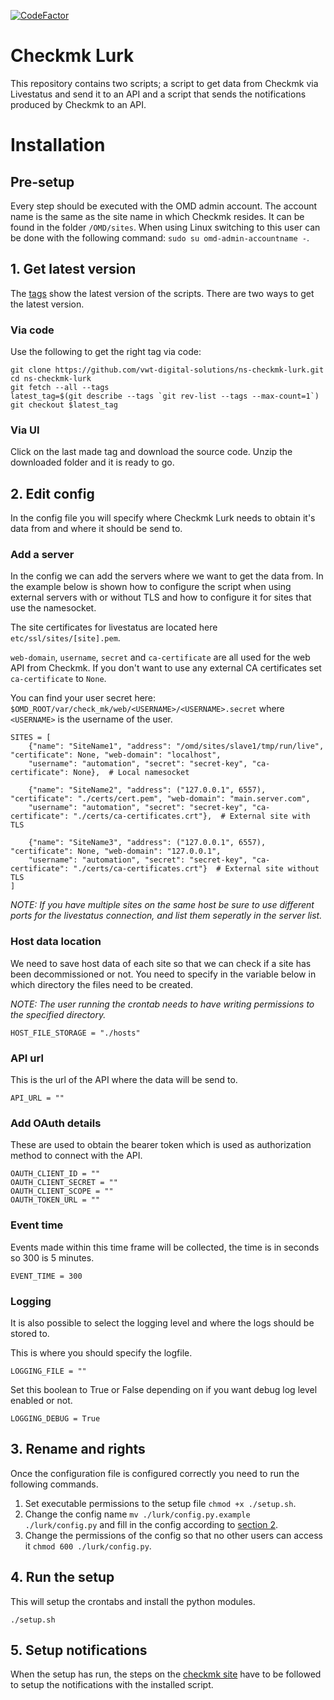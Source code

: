 [![CodeFactor](https://www.codefactor.io/repository/github/vwt-digital-solutions/ns-checkmk-lurk/badge)](https://www.codefactor.io/repository/github/vwt-digital-solutions/ns-checkmk-lurk)

# Checkmk Lurk

This repository contains two scripts; a script to get data from Checkmk via Livestatus and send it to an API and a script that sends the notifications produced by Checkmk to an API.

# Installation

## Pre-setup
Every step should be executed with the OMD admin account. The account name is the same as the site name in which Checkmk resides.
It can be found in the folder `/OMD/sites`. When using Linux switching to this user can be done with the following command:
`sudo su omd-admin-accountname -`.
## 1. Get latest version
The [tags](https://github.com/vwt-digital-solutions/ns-checkmk-lurk/tags) show the latest version of the scripts. There are two ways to get the latest version.
### Via code
Use the following to get the right tag via code:
```
git clone https://github.com/vwt-digital-solutions/ns-checkmk-lurk.git
cd ns-checkmk-lurk
git fetch --all --tags
latest_tag=$(git describe --tags `git rev-list --tags --max-count=1`)
git checkout $latest_tag
```

### Via UI
Click on the last made tag and download the source code. Unzip the downloaded folder and it is ready to go.

## 2. Edit config
In the config file you will specify where Checkmk Lurk needs to obtain it's data from and where it should be send to.
### Add a server
In the config we can add the servers where we want to get the data from. In the example below is shown how to configure the script when using external servers with or without TLS and how to configure it for sites that use the namesocket.

The site certificates for livestatus are located here `etc/ssl/sites/[site].pem`. 

``web-domain``, ``username``, ``secret`` and ``ca-certificate`` are all used for the web API from Checkmk. If you don't want to use any external CA certificates set ``ca-certificate`` to ``None``.

You can find your user secret here: ``$OMD_ROOT/var/check_mk/web/<USERNAME>/<USERNAME>.secret`` where ``<USERNAME>`` is the username of the user.
```
SITES = [
    {"name": "SiteName1", "address": "/omd/sites/slave1/tmp/run/live", "certificate": None, "web-domain": "localhost",
    "username": "automation", "secret": "secret-key", "ca-certificate": None},  # Local namesocket

    {"name": "SiteName2", "address": ("127.0.0.1", 6557), "certificate": "./certs/cert.pem", "web-domain": "main.server.com",
    "username": "automation", "secret": "secret-key", "ca-certificate": "./certs/ca-certificates.crt"},  # External site with TLS

    {"name": "SiteName3", "address": ("127.0.0.1", 6557), "certificate": None, "web-domain": "127.0.0.1",
    "username": "automation", "secret": "secret-key", "ca-certificate": "./certs/ca-certificates.crt"}  # External site without TLS
]
```
*NOTE:  If you have multiple sites on the same host be sure to use different ports for the livestatus connection, and list them seperatly in the server list.*

### Host data location
We need to save host data of each site so that we can check if a site has been decommissioned or not. You need to specify in the variable below in which directory the files need to be created. 

*NOTE: The user running the crontab needs to have writing permissions to the specified directory.*

`HOST_FILE_STORAGE = "./hosts"`

### API url
This is the url of the API where the data will be send to.

`API_URL = ""`

### Add OAuth details
These are used to obtain the bearer token which is used as authorization method to connect with the API.

    OAUTH_CLIENT_ID = ""  
    OAUTH_CLIENT_SECRET = ""  
    OAUTH_CLIENT_SCOPE = ""  
    OAUTH_TOKEN_URL = ""

### Event time
Events made within this time frame will be collected, the time is in seconds so 300 is 5 minutes.

`EVENT_TIME = 300` 

### Logging
It is also possible to select the logging level and where the logs should be stored to.

This is where you should specify the logfile. 

`LOGGING_FILE = ""`

Set this boolean to True or False depending on if you want debug log level enabled or not.

`LOGGING_DEBUG = True`

## 3. Rename and rights
Once the configuration file is configured correctly you need to run the following commands.

1. Set executable permissions to the setup file `chmod +x ./setup.sh`.
2. Change the config name `mv ./lurk/config.py.example ./lurk/config.py` and fill in the config according to 
[section 2](https://github.com/vwt-digital-solutions/ns-checkmk-lurk#2-edit-config).
3. Change the permissions of the config so that no other users can access it
 `chmod 600 ./lurk/config.py`.

## 4. Run the setup
This will setup the crontabs and install the python modules.

`./setup.sh`

## 5. Setup notifications
When the setup has run, the steps on the
 [checkmk site](https://docs.checkmk.com/latest/en/notifications.html) have to be followed to setup the
 notifications with the installed script.
